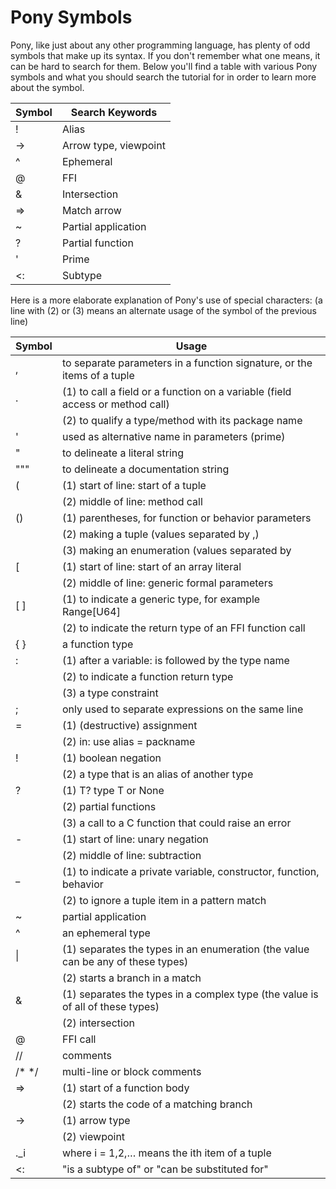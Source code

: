 # Pony Symbols

Pony, like just about any other programming language, has plenty of odd symbols
that make up its syntax. If you don't remember what one means, it can be hard
to search for them. Below you'll find a table with various Pony symbols and
what you should search the tutorial for in order to learn more about the symbol.

|Symbol | Search Keywords|
| --- | --- |
| !  | Alias |
| -> | Arrow type, viewpoint |
| ^  | Ephemeral |
| @  | FFI |
| &  | Intersection |
| => | Match arrow |
| ~  | Partial application |
| ?  | Partial function |
| '  | Prime |
| <: | Subtype |


Here is a more elaborate explanation of Pony's use of special characters:
(a line with (2) or (3) means an alternate usage of the symbol of the previous 
line)

|Symbol | Usage|
| --- | --- |
| ,  | to separate parameters in a function signature, or the items of a tuple |
| .  | (1) to call a field or a function on a variable (field access or method call) |
|    | (2) to qualify a type/method with its package name |
| '  | used as alternative name in parameters (prime) |
| "  | to delineate a literal string |
| """  | to delineate a documentation string |
| (  | (1) start of line: start of a tuple |
|    | (2) middle of line: method call |
| () | (1) parentheses, for function or behavior parameters |
|    | (2) making a tuple (values separated by ,) |
|    | (3) making an enumeration (values separated by |) |
| [  | (1) start of line: start of an array literal |
|    | (2) middle of line: generic formal parameters |
| [ ]  | (1) to indicate a generic type, for example Range[U64] |
|      | (2) to indicate the return type of an FFI function call |
| { }  | a function type |
| :  | (1) after a variable: is followed by the type name |
|    | (2) to indicate a function return type |
|    | (3) a type constraint |
| ;  | only used to separate expressions on the same line |
| =  | (1) (destructive) assignment |
|    | (2) in: use alias = packname |
| !  | (1) boolean negation |
|    | (2) a type that is an alias of another type |
| ?  | (1) T?  type T or None |
|    | (2) partial functions |
|    | (3) a call to a C function that could raise an error |
| -  | (1) start of line: unary negation |
|    | (2) middle of line: subtraction |
| _  | (1) to indicate a private variable, constructor, function, behavior |
|    | (2) to ignore a tuple item in a pattern match |
| ~  | partial application |
| ^  | an ephemeral type |
| \| | (1) separates the types in an enumeration (the value can be any of these types) |
|    | (2) starts a branch in a match |
| &  | (1) separates the types in a complex type (the value is of all of these types) |
|    | (2) intersection |
| @  | FFI call |
| //  | comments |
| /* */  | multi-line or block comments |
| =>  | (1) start of a function body |
|     | (2) starts the code of a matching branch |
| ->  | (1) arrow type |
|     | (2) viewpoint |
| ._i | where i = 1,2,…  means the ith item of a tuple |
| <:  | "is a subtype of" or "can be substituted for" |
